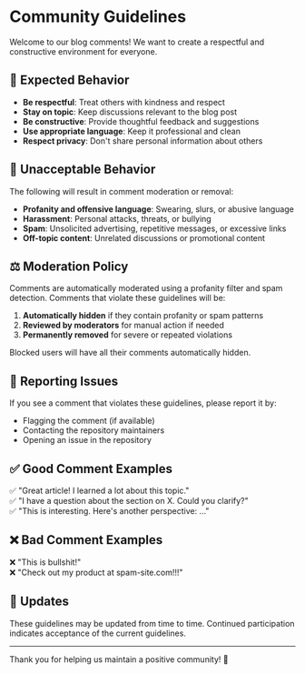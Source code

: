 # Community Guidelines

Welcome to our blog comments! We want to create a respectful and constructive environment for everyone.

## 🤝 Expected Behavior

- **Be respectful**: Treat others with kindness and respect
- **Stay on topic**: Keep discussions relevant to the blog post
- **Be constructive**: Provide thoughtful feedback and suggestions
- **Use appropriate language**: Keep it professional and clean
- **Respect privacy**: Don't share personal information about others

## 🚫 Unacceptable Behavior

The following will result in comment moderation or removal:

- **Profanity and offensive language**: Swearing, slurs, or abusive language
- **Harassment**: Personal attacks, threats, or bullying
- **Spam**: Unsolicited advertising, repetitive messages, or excessive links
- **Off-topic content**: Unrelated discussions or promotional content

## ⚖️ Moderation Policy

Comments are automatically moderated using a profanity filter and spam detection. Comments that violate these guidelines will be:

1. **Automatically hidden** if they contain profanity or spam patterns
2. **Reviewed by moderators** for manual action if needed
3. **Permanently removed** for severe or repeated violations

Blocked users will have all their comments automatically hidden.

## 📢 Reporting Issues

If you see a comment that violates these guidelines, please report it by:
- Flagging the comment (if available)
- Contacting the repository maintainers
- Opening an issue in the repository

## ✅ Good Comment Examples

✅ "Great article! I learned a lot about this topic."  
✅ "I have a question about the section on X. Could you clarify?"  
✅ "This is interesting. Here's another perspective: ..."

## ❌ Bad Comment Examples

❌ "This is bullshit!"  
❌ "Check out my product at spam-site.com!!!"  

## 🔄 Updates

These guidelines may be updated from time to time. Continued participation indicates acceptance of the current guidelines.

---

Thank you for helping us maintain a positive community! 🎉
